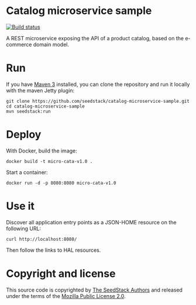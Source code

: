# Catalog microservice sample
[![Build status](https://travis-ci.org/seedstack/catalog-microservice-sample.svg?branch=master)](https://travis-ci.org/seedstack/catalog-microservice-sample)

A REST microservice exposing the API of a product catalog, based on the e-commerce domain model.

# Run

If you have [Maven 3](http://maven.apache.org/) installed, you can clone the repository and run it locally with the maven Jetty plugin:

    git clone https://github.com/seedstack/catalog-microservice-sample.git
    cd catalog-microservice-sample
    mvn seedstack:run

# Deploy

With Docker, build the image:

    docker build -t micro-cata-v1.0 .
 
Start a container:

    docker run -d -p 8080:8080 micro-cata-v1.0

# Use it

Discover all application entry points as a JSON-HOME resource on the following URL:

    curl http://localhost:8080/

Then follow the links to HAL resources.

# Copyright and license

This source code is copyrighted by [The SeedStack Authors](https://github.com/seedstack/seedstack/blob/master/AUTHORS) and
released under the terms of the [Mozilla Public License 2.0](https://www.mozilla.org/MPL/2.0/). 
